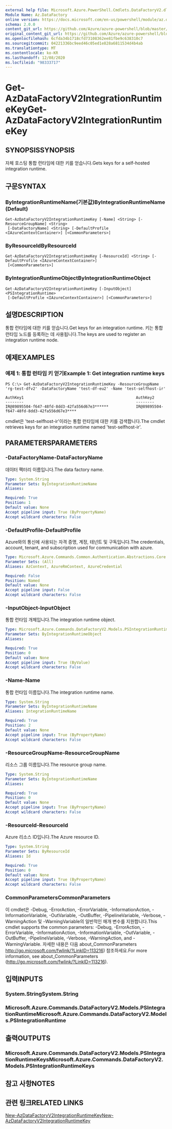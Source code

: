 ```yaml
---
external help file: Microsoft.Azure.PowerShell.Cmdlets.DataFactoryV2.dll-Help.xml
Module Name: Az.DataFactory
online version: https://docs.microsoft.com/en-us/powershell/module/az.datafactory/get-azdatafactoryv2integrationruntimekey
schema: 2.0.0
content_git_url: https://github.com/Azure/azure-powershell/blob/master/src/DataFactory/DataFactoryV2/help/Get-AzDataFactoryV2IntegrationRuntimeKey.md
original_content_git_url: https://github.com/Azure/azure-powershell/blob/master/src/DataFactory/DataFactoryV2/help/Get-AzDataFactoryV2IntegrationRuntimeKey.md
ms.openlocfilehash: 6cfda34b1718cfd73108362ee81fbe9c638310c7
ms.sourcegitcommit: 04221336bc9eed46c05ed1e828a6811534d4b4ab
ms.translationtype: MT
ms.contentlocale: ko-KR
ms.lasthandoff: 12/08/2020
ms.locfileid: "98333717"
---
```

# <span data-ttu-id="162cd-101">Get-AzDataFactoryV2IntegrationRuntimeKey</span><span class="sxs-lookup"><span data-stu-id="162cd-101">Get-AzDataFactoryV2IntegrationRuntimeKey</span></span>

## <span data-ttu-id="162cd-102">SYNOPSIS</span><span class="sxs-lookup"><span data-stu-id="162cd-102">SYNOPSIS</span></span>
<span data-ttu-id="162cd-103">자체 호스팅 통합 런타임에 대한 키를 얻습니다.</span><span class="sxs-lookup"><span data-stu-id="162cd-103">Gets keys for a self-hosted integration runtime.</span></span>

## <span data-ttu-id="162cd-104">구문</span><span class="sxs-lookup"><span data-stu-id="162cd-104">SYNTAX</span></span>

### <span data-ttu-id="162cd-105">ByIntegrationRuntimeName(기본값)</span><span class="sxs-lookup"><span data-stu-id="162cd-105">ByIntegrationRuntimeName (Default)</span></span>
```
Get-AzDataFactoryV2IntegrationRuntimeKey [-Name] <String> [-ResourceGroupName] <String>
 [-DataFactoryName] <String> [-DefaultProfile <IAzureContextContainer>] [<CommonParameters>]
```

### <span data-ttu-id="162cd-106">ByResourceId</span><span class="sxs-lookup"><span data-stu-id="162cd-106">ByResourceId</span></span>
```
Get-AzDataFactoryV2IntegrationRuntimeKey [-ResourceId] <String> [-DefaultProfile <IAzureContextContainer>]
 [<CommonParameters>]
```

### <span data-ttu-id="162cd-107">ByIntegrationRuntimeObject</span><span class="sxs-lookup"><span data-stu-id="162cd-107">ByIntegrationRuntimeObject</span></span>
```
Get-AzDataFactoryV2IntegrationRuntimeKey [-InputObject] <PSIntegrationRuntime>
 [-DefaultProfile <IAzureContextContainer>] [<CommonParameters>]
```

## <span data-ttu-id="162cd-108">설명</span><span class="sxs-lookup"><span data-stu-id="162cd-108">DESCRIPTION</span></span>
<span data-ttu-id="162cd-109">통합 런타임에 대한 키를 얻습니다.</span><span class="sxs-lookup"><span data-stu-id="162cd-109">Get keys for an integration runtime.</span></span> <span data-ttu-id="162cd-110">키는 통합 런타임 노드를 등록하는 데 사용됩니다.</span><span class="sxs-lookup"><span data-stu-id="162cd-110">The keys are used to register an integration runtime node.</span></span>

## <span data-ttu-id="162cd-111">예제</span><span class="sxs-lookup"><span data-stu-id="162cd-111">EXAMPLES</span></span>

### <span data-ttu-id="162cd-112">예제 1: 통합 런타임 키 얻기</span><span class="sxs-lookup"><span data-stu-id="162cd-112">Example 1: Get integration runtime keys</span></span>
```
PS C:\> Get-AzDataFactoryV2IntegrationRuntimeKey -ResourceGroupName 'rg-test-dfv2' -DataFactoryName 'test-df-eu2' -Name 'test-selfhost-ir'

AuthKey1                                                 AuthKey2
--------                                                 --------
IR@89895504-f647-48fd-8dd3-42fa556d67e3******            IR@89895504-f647-48fd-8dd3-42fa556d67e3****
```

<span data-ttu-id="162cd-113">cmdlet은 'test-selfhost-ir'이라는 통합 런타임에 대한 키를 검색합니다.</span><span class="sxs-lookup"><span data-stu-id="162cd-113">The cmdlet retrieves keys for an integration runtime named 'test-selfhost-ir'.</span></span>

## <span data-ttu-id="162cd-114">PARAMETERS</span><span class="sxs-lookup"><span data-stu-id="162cd-114">PARAMETERS</span></span>

### <span data-ttu-id="162cd-115">-DataFactoryName</span><span class="sxs-lookup"><span data-stu-id="162cd-115">-DataFactoryName</span></span>
<span data-ttu-id="162cd-116">데이터 팩터리 이름입니다.</span><span class="sxs-lookup"><span data-stu-id="162cd-116">The data factory name.</span></span>

```yaml
Type: System.String
Parameter Sets: ByIntegrationRuntimeName
Aliases:

Required: True
Position: 1
Default value: None
Accept pipeline input: True (ByPropertyName)
Accept wildcard characters: False
```

### <span data-ttu-id="162cd-117">-DefaultProfile</span><span class="sxs-lookup"><span data-stu-id="162cd-117">-DefaultProfile</span></span>
<span data-ttu-id="162cd-118">Azure와의 통신에 사용되는 자격 증명, 계정, 테넌트 및 구독입니다.</span><span class="sxs-lookup"><span data-stu-id="162cd-118">The credentials, account, tenant, and subscription used for communication with azure.</span></span>

```yaml
Type: Microsoft.Azure.Commands.Common.Authentication.Abstractions.Core.IAzureContextContainer
Parameter Sets: (All)
Aliases: AzContext, AzureRmContext, AzureCredential

Required: False
Position: Named
Default value: None
Accept pipeline input: False
Accept wildcard characters: False
```

### <span data-ttu-id="162cd-119">-InputObject</span><span class="sxs-lookup"><span data-stu-id="162cd-119">-InputObject</span></span>
<span data-ttu-id="162cd-120">통합 런타임 개체입니다.</span><span class="sxs-lookup"><span data-stu-id="162cd-120">The integration runtime object.</span></span>

```yaml
Type: Microsoft.Azure.Commands.DataFactoryV2.Models.PSIntegrationRuntime
Parameter Sets: ByIntegrationRuntimeObject
Aliases:

Required: True
Position: 0
Default value: None
Accept pipeline input: True (ByValue)
Accept wildcard characters: False
```

### <span data-ttu-id="162cd-121">-Name</span><span class="sxs-lookup"><span data-stu-id="162cd-121">-Name</span></span>
<span data-ttu-id="162cd-122">통합 런타임 이름입니다.</span><span class="sxs-lookup"><span data-stu-id="162cd-122">The integration runtime name.</span></span>

```yaml
Type: System.String
Parameter Sets: ByIntegrationRuntimeName
Aliases: IntegrationRuntimeName

Required: True
Position: 2
Default value: None
Accept pipeline input: True (ByPropertyName)
Accept wildcard characters: False
```

### <span data-ttu-id="162cd-123">-ResourceGroupName</span><span class="sxs-lookup"><span data-stu-id="162cd-123">-ResourceGroupName</span></span>
<span data-ttu-id="162cd-124">리소스 그룹 이름입니다.</span><span class="sxs-lookup"><span data-stu-id="162cd-124">The resource group name.</span></span>

```yaml
Type: System.String
Parameter Sets: ByIntegrationRuntimeName
Aliases:

Required: True
Position: 0
Default value: None
Accept pipeline input: True (ByPropertyName)
Accept wildcard characters: False
```

### <span data-ttu-id="162cd-125">-ResourceId</span><span class="sxs-lookup"><span data-stu-id="162cd-125">-ResourceId</span></span>
<span data-ttu-id="162cd-126">Azure 리소스 ID입니다.</span><span class="sxs-lookup"><span data-stu-id="162cd-126">The Azure resource ID.</span></span>

```yaml
Type: System.String
Parameter Sets: ByResourceId
Aliases: Id

Required: True
Position: 0
Default value: None
Accept pipeline input: True (ByPropertyName)
Accept wildcard characters: False
```

### <span data-ttu-id="162cd-127">CommonParameters</span><span class="sxs-lookup"><span data-stu-id="162cd-127">CommonParameters</span></span>
<span data-ttu-id="162cd-128">이 cmdlet은 -Debug, -ErrorAction, -ErrorVariable, -InformationAction, -InformationVariable, -OutVariable, -OutBuffer, -PipelineVariable, -Verbose, -WarningAction 및 -WarningVariable의 일반적인 매개 변수를 지원합니다.</span><span class="sxs-lookup"><span data-stu-id="162cd-128">This cmdlet supports the common parameters: -Debug, -ErrorAction, -ErrorVariable, -InformationAction, -InformationVariable, -OutVariable, -OutBuffer, -PipelineVariable, -Verbose, -WarningAction, and -WarningVariable.</span></span> <span data-ttu-id="162cd-129">자세한 내용은 다음 about_CommonParameters http://go.microsoft.com/fwlink/?LinkID=113216) 참조하세요.</span><span class="sxs-lookup"><span data-stu-id="162cd-129">For more information, see about_CommonParameters (http://go.microsoft.com/fwlink/?LinkID=113216).</span></span>

## <span data-ttu-id="162cd-130">입력</span><span class="sxs-lookup"><span data-stu-id="162cd-130">INPUTS</span></span>

### <span data-ttu-id="162cd-131">System.String</span><span class="sxs-lookup"><span data-stu-id="162cd-131">System.String</span></span>

### <span data-ttu-id="162cd-132">Microsoft.Azure.Commands.DataFactoryV2.Models.PSIntegrationRuntime</span><span class="sxs-lookup"><span data-stu-id="162cd-132">Microsoft.Azure.Commands.DataFactoryV2.Models.PSIntegrationRuntime</span></span>

## <span data-ttu-id="162cd-133">출력</span><span class="sxs-lookup"><span data-stu-id="162cd-133">OUTPUTS</span></span>

### <span data-ttu-id="162cd-134">Microsoft.Azure.Commands.DataFactoryV2.Models.PSIntegrationRuntimeKeys</span><span class="sxs-lookup"><span data-stu-id="162cd-134">Microsoft.Azure.Commands.DataFactoryV2.Models.PSIntegrationRuntimeKeys</span></span>

## <span data-ttu-id="162cd-135">참고 사항</span><span class="sxs-lookup"><span data-stu-id="162cd-135">NOTES</span></span>

## <span data-ttu-id="162cd-136">관련 링크</span><span class="sxs-lookup"><span data-stu-id="162cd-136">RELATED LINKS</span></span>

[<span data-ttu-id="162cd-137">New-AzDataFactoryV2IntegrationRuntimeKey</span><span class="sxs-lookup"><span data-stu-id="162cd-137">New-AzDataFactoryV2IntegrationRuntimeKey</span></span>]()
